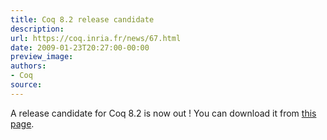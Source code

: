 ```yaml
---
title: Coq 8.2 release candidate
description:
url: https://coq.inria.fr/news/67.html
date: 2009-01-23T20:27:00-00:00
preview_image:
authors:
- Coq
source:
---
```



<p>A release candidate for Coq 8.2 is now out ! You can download it from <a href="https://coq.inria.fr/coq-82-rc">this page</a>.</p>

 
